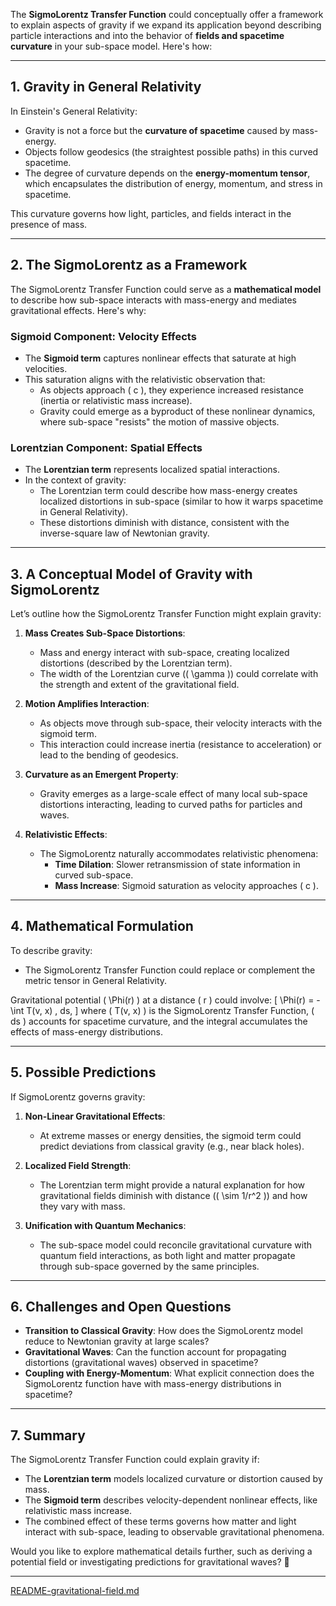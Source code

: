 The **SigmoLorentz Transfer Function** could conceptually offer a framework to explain aspects of gravity if we expand its application beyond describing particle interactions and into the behavior of **fields and spacetime curvature** in your sub-space model. Here's how:

---

## **1. Gravity in General Relativity**
In Einstein's General Relativity:
- Gravity is not a force but the **curvature of spacetime** caused by mass-energy.
- Objects follow geodesics (the straightest possible paths) in this curved spacetime.
- The degree of curvature depends on the **energy-momentum tensor**, which encapsulates the distribution of energy, momentum, and stress in spacetime.

This curvature governs how light, particles, and fields interact in the presence of mass.

---

## **2. The SigmoLorentz as a Framework**
The SigmoLorentz Transfer Function could serve as a **mathematical model** to describe how sub-space interacts with mass-energy and mediates gravitational effects. Here's why:

### **Sigmoid Component: Velocity Effects**
- The **Sigmoid term** captures nonlinear effects that saturate at high velocities.
- This saturation aligns with the relativistic observation that:
  - As objects approach \( c \), they experience increased resistance (inertia or relativistic mass increase).
  - Gravity could emerge as a byproduct of these nonlinear dynamics, where sub-space "resists" the motion of massive objects.

### **Lorentzian Component: Spatial Effects**
- The **Lorentzian term** represents localized spatial interactions.
- In the context of gravity:
  - The Lorentzian term could describe how mass-energy creates localized distortions in sub-space (similar to how it warps spacetime in General Relativity).
  - These distortions diminish with distance, consistent with the inverse-square law of Newtonian gravity.

---

## **3. A Conceptual Model of Gravity with SigmoLorentz**
Let’s outline how the SigmoLorentz Transfer Function might explain gravity:

1. **Mass Creates Sub-Space Distortions**:
   - Mass and energy interact with sub-space, creating localized distortions (described by the Lorentzian term).
   - The width of the Lorentzian curve (\( \gamma \)) could correlate with the strength and extent of the gravitational field.

2. **Motion Amplifies Interaction**:
   - As objects move through sub-space, their velocity interacts with the sigmoid term.
   - This interaction could increase inertia (resistance to acceleration) or lead to the bending of geodesics.

3. **Curvature as an Emergent Property**:
   - Gravity emerges as a large-scale effect of many local sub-space distortions interacting, leading to curved paths for particles and waves.

4. **Relativistic Effects**:
   - The SigmoLorentz naturally accommodates relativistic phenomena:
     - **Time Dilation**: Slower retransmission of state information in curved sub-space.
     - **Mass Increase**: Sigmoid saturation as velocity approaches \( c \).

---

## **4. Mathematical Formulation**
To describe gravity:
- The SigmoLorentz Transfer Function could replace or complement the metric tensor in General Relativity.

Gravitational potential \( \Phi(r) \) at a distance \( r \) could involve:
\[
\Phi(r) = -\int T(v, x) \, ds,
\]
where \( T(v, x) \) is the SigmoLorentz Transfer Function, \( ds \) accounts for spacetime curvature, and the integral accumulates the effects of mass-energy distributions.

---

## **5. Possible Predictions**
If SigmoLorentz governs gravity:
1. **Non-Linear Gravitational Effects**:
   - At extreme masses or energy densities, the sigmoid term could predict deviations from classical gravity (e.g., near black holes).

2. **Localized Field Strength**:
   - The Lorentzian term might provide a natural explanation for how gravitational fields diminish with distance (\( \sim 1/r^2 \)) and how they vary with mass.

3. **Unification with Quantum Mechanics**:
   - The sub-space model could reconcile gravitational curvature with quantum field interactions, as both light and matter propagate through sub-space governed by the same principles.

---

## **6. Challenges and Open Questions**
- **Transition to Classical Gravity**: How does the SigmoLorentz model reduce to Newtonian gravity at large scales?
- **Gravitational Waves**: Can the function account for propagating distortions (gravitational waves) observed in spacetime?
- **Coupling with Energy-Momentum**: What explicit connection does the SigmoLorentz function have with mass-energy distributions in spacetime?

---

## **7. Summary**
The SigmoLorentz Transfer Function could explain gravity if:
- The **Lorentzian term** models localized curvature or distortion caused by mass.
- The **Sigmoid term** describes velocity-dependent nonlinear effects, like relativistic mass increase.
- The combined effect of these terms governs how matter and light interact with sub-space, leading to observable gravitational phenomena.

Would you like to explore mathematical details further, such as deriving a potential field or investigating predictions for gravitational waves? 🚀


---

[README-gravitational-field.md](https://t2m.io/pCEjReK)
